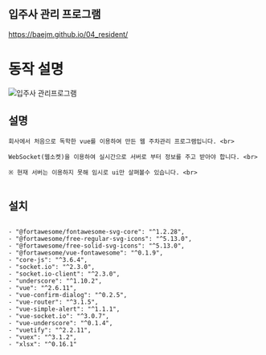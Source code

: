 ## 입주사 관리 프로그램


https://baejm.github.io/04_resident/



# 동작 설명
![입주사 관리프로그램](https://user-images.githubusercontent.com/35725338/113373386-b033be00-93a5-11eb-8d0b-f10935d5b3ce.gif)


## 설명 
```
회사에서 처음으로 독학한 vue를 이용하여 만든 웹 주차관리 프로그램입니다. <br>

WebSocket(웹소켓)을 이용하여 실시간으로 서버로 부터 정보를 주고 받아야 합니다. <br>

※ 현재 서버는 이용하지 못해 임시로 ui만 살펴볼수 있습니다. <br>


```

## 설치
```

- "@fortawesome/fontawesome-svg-core": "^1.2.28",
- "@fortawesome/free-regular-svg-icons": "^5.13.0",
- "@fortawesome/free-solid-svg-icons": "^5.13.0",
- "@fortawesome/vue-fontawesome": "^0.1.9",
- "core-js": "^3.6.4",
- "socket.io": "^2.3.0",
- "socket.io-client": "^2.3.0",
- "underscore": "^1.10.2",
- "vue": "^2.6.11",
- "vue-confirm-dialog": "^0.2.5",
- "vue-router": "^3.1.5",
- "vue-simple-alert": "^1.1.1",
- "vue-socket.io": "^3.0.7",
- "vue-underscore": "^0.1.4",
- "vuetify": "^2.2.11",
- "vuex": "^3.1.2",
- "xlsx": "^0.16.1"

```

